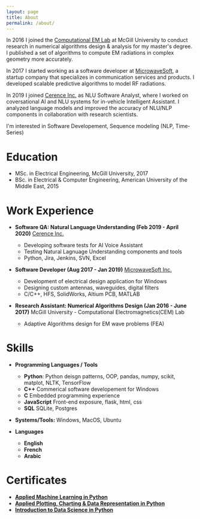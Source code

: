 ```yaml
---
layout: page
title: About
permalink: /about/
---
```


In 2016 I joined the [Computational EM Lab](http://www.compem.ece.mcgill.ca/) at McGill University to conduct research in numerical algorithms design & analysis for my master's degree. I published a set of algorithms to compute EM radiations in complex geometry more accurately.  

In 2017 I started working as a software developer at [MicrowaveSoft](http://microwavesoft.com/), a startup company that specializes in communication services and products. I developed scalable predictive algorithms to model RF radiations. 

In 2019 I joined [Cerence Inc.](https://www.cerence.com/) as NLU Software Analyst, where I worked on coversational AI and NLU systems for in-vehicle Intelligent Assistant. I analyzed language models and improved the accuracy of NLU/NLP components in collaboration with research scientists.  

I'm interested in Software Developement, Sequence modeling (NLP, Time-Series)  


Education
======
* MSc. in Electrical Engineering, McGill University, 2017
* BSc. in Electrical & Computer Engineering, American University of the Middle East, 2015

Work Experience
======
* <strong> Software QA: Natural Language Understanding (Feb 2019 - April 2020)</strong>
[Cerence Inc.](https://www.cerence.com/)
  * Developing software tests for AI Voice Assistant
  * Testing Natural Lagnuage Understanding components and tools 
  * Python, Jira, Jenkins, SVN, Excel
  
* <strong> Software Developer (Aug 2017 - Jan 2019)</strong>
[MicrowaveSoft Inc.](http://microwavesoft.com)
  * Development of electrical design application for Windows
  * Designing custom antennas, waveguides, digital filters
  * C/C++, HFS, SolidWorks, Altium PCB, MATLAB


* <strong> Research Assistant: Numerical Algorithms Design (Jan 2016 - June 2017)</strong>
McGill University - Computational Electromagnetics(CEM) Lab
  * Adaptive Algorithms design for EM wave problems (FEA)

Skills
======
* <strong>Programming Languages / Tools</strong>

  * <strong>Python</strong>: Python deisgn patterns, OOP, pandas, numpy, scikit, matplot, NLTK, TensorFlow
  * <strong>C++</strong> Commerical software developement for Windows
  * <strong>C</strong> Embedded programming experience
  * <strong>JavaScript</strong> Front-end exposure, flask, html, css
  * <strong>SQL</strong> SQLite, Postgres

* <strong>Systems/Tools: </strong> Windows, MacOS, Ubuntu

* <strong>Languages</strong>
  * <strong>English</strong> 
  * <strong>French</strong> 
  * <strong>Arabic</strong> 


Certificates
======
  * <strong>[Applied Machine Learning in Python](https://www.coursera.org/account/accomplishments/verify/RSFNZM56GC8L)</strong>
  * <strong>[Applied Plotting, Charting & Data Representation in Python
](https://www.coursera.org/account/accomplishments/verify/G234Z9GWU93D)</strong>
  * <strong>[Introduction to Data Science in Python
](https://www.coursera.org/account/accomplishments/verify/PPPUATUDM9Y9)</strong>

